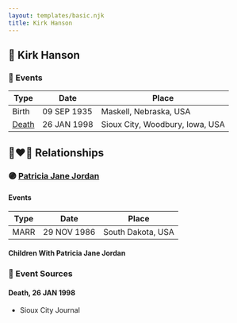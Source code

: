 ```yaml
---
layout: templates/basic.njk
title: Kirk Hanson
---
```

## 🔵 Kirk Hanson

### 📆 Events

Type | Date | Place
------ | ------ | ------
Birth | 09 SEP 1935 | Maskell, Nebraska, USA
[Death](#event-1) | 26 JAN 1998 | Sioux City, Woodbury, Iowa, USA

## 👩‍❤️‍👨 Relationships

### 🟣 [Patricia Jane Jordan](/people/8/8578400)

#### Events

Type | Date | Place
------ | ------ | ------
MARR | 29 NOV 1986 | South Dakota, USA
#### Children With Patricia Jane Jordan
### 📰 Event Sources

#### <a id="event-1"></a> Death, 26 JAN 1998
* Sioux City Journal